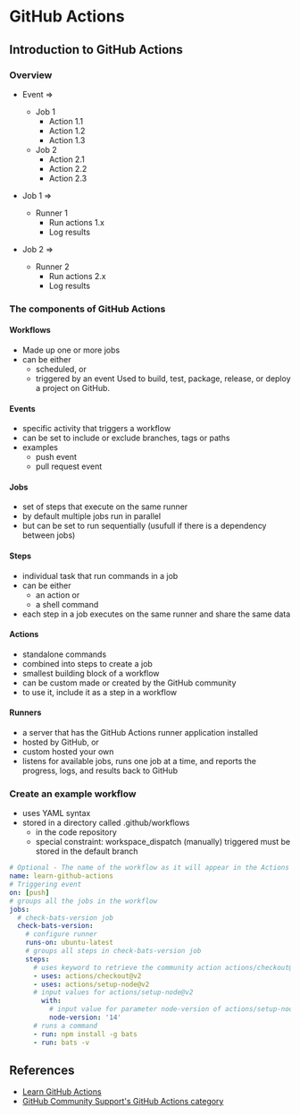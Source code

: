 # GitHub Actions
## Introduction to GitHub Actions
### Overview
* Event =>
  * Job 1
    * Action 1.1
    * Action 1.2
    * Action 1.3
  * Job 2
    * Action 2.1
    * Action 2.2
    * Action 2.3

* Job 1 =>
  * Runner 1
    * Run actions 1.x
    * Log results
* Job 2 =>
  * Runner 2
    * Run actions 2.x
    * Log results
### The components of GitHub Actions
#### Workflows
* Made up one or more jobs
* can be either
  * scheduled, or
  * triggered by an event
Used to build, test, package, release, or deploy a project on GitHub.
#### Events
* specific activity that triggers a workflow
* can be set to include or exclude branches, tags or paths
* examples
  * push event
  * pull request event
#### Jobs
* set of steps that execute on the same runner
* by default multiple jobs run in parallel
* but can be set to run sequentially (usufull if there is a dependency between jobs)
#### Steps
* individual task that run commands in a job
* can be either
  * an action or
  * a shell command
* each step in a job executes on the same runner and share the same data
#### Actions
* standalone commands
* combined into steps to create a job
* smallest building block of a workflow
* can be custom made or created by the GitHub community
* to use it, include it as a step in a workflow
#### Runners
* a server that has the GitHub Actions runner application installed
* hosted by GitHub, or
* custom hosted your own
* listens for available jobs, runs one job at a time, and reports the progress, logs, and results back to GitHub
### Create an example workflow
* uses YAML syntax
* stored in a directory called .github/workflows
  * in the code repository
  * special constraint: workspace_dispatch (manually) triggered must be stored in the default branch
```yaml
# Optional - The name of the workflow as it will appear in the Actions tab of the GitHub repository.
name: learn-github-actions
# Triggering event
on: [push]
# groups all the jobs in the workflow
jobs:
  # check-bats-version job
  check-bats-version:
    # configure runner
    runs-on: ubuntu-latest
    # groups all steps in check-bats-version job
    steps:
      # uses keyword to retrieve the community action actions/checkout@v2
      - uses: actions/checkout@v2
      - uses: actions/setup-node@v2
      # input values for actions/setup-node@v2
        with:
          # input value for parameter node-version of actions/setup-node@v2
          node-version: '14'
      # runs a command
      - run: npm install -g bats
      - run: bats -v
```

## References
* [Learn GitHub Actions](https://docs.github.com/en/actions/learn-github-actions)
* [GitHub Community Support's GitHub Actions category](https://github.community/c/code-to-cloud/github-actions/41)